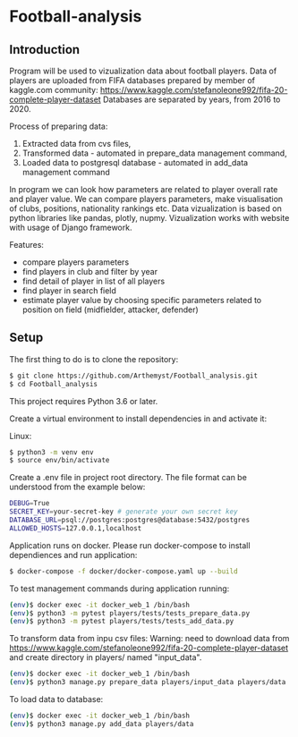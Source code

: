 # Football-analysis

## Introduction

Program will be used to vizualization data about football players.
Data of players are uploaded from FIFA databases prepared by member of kaggle.com community: https://www.kaggle.com/stefanoleone992/fifa-20-complete-player-dataset
Databases are separated by years, from 2016 to 2020.

Process of preparing data:
1. Extracted data from cvs files,
2. Transformed data - automated in prepare_data management command,
3. Loaded data to postgresql database - automated in add_data management command

In program we can look how parameters are related to player overall rate and player value. We can compare players parameters, make visualisation of clubs, positions, nationality rankings etc.
Data vizualization is based on python libraries like pandas, plotly, nupmy.
Vizualization works with website with usage of Django framework.

Features:
- compare players parameters
- find players in club and filter by year
- find detail of player in list of all players
- find player in search field
- estimate player value by choosing specific parameters related to position on field (midfielder, attacker, defender)

## Setup

The first thing to do is to clone the repository:

```sh
$ git clone https://github.com/Arthemyst/Football_analysis.git
$ cd Football_analysis
```

This project requires Python 3.6 or later.

Create a virtual environment to install dependencies in and activate it:

Linux:
```sh
$ python3 -m venv env
$ source env/bin/activate
```

Create a .env file in project root directory. The file format can be understood from the example below:
```sh
DEBUG=True
SECRET_KEY=your-secret-key # generate your own secret key
DATABASE_URL=psql://postgres:postgres@database:5432/postgres
ALLOWED_HOSTS=127.0.0.1,localhost
```
Application runs on docker. Please run docker-compose to install dependiences and run application:
```sh
$ docker-compose -f docker/docker-compose.yaml up --build
```

To test management commands during application running:


```sh
(env)$ docker exec -it docker_web_1 /bin/bash
(env)$ python3 -m pytest players/tests/tests_prepare_data.py
(env)$ python3 -m pytest players/tests/tests_add_data.py
```

To transform data from inpu csv files:
Warning: need to download data from https://www.kaggle.com/stefanoleone992/fifa-20-complete-player-dataset and create directory in players/ named "input_data".
```sh
(env)$ docker exec -it docker_web_1 /bin/bash
(env)$ python3 manage.py prepare_data players/input_data players/data
```

To load data to database:
```sh
(env)$ docker exec -it docker_web_1 /bin/bash
(env)$ python3 manage.py add_data players/data
```

